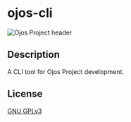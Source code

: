 # ojos-cli

![Ojos Project header](https://ojosproject.org/images/header.png)

## Description

A CLI tool for Ojos Project development.

## License

[GNU GPLv3](https://choosealicense.com/licenses/gpl-3.0/)
